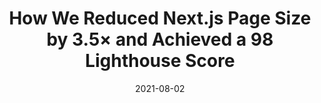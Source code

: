 ---
date: 2021-08-02
permalink: false
publisher: papyrusblogging
tags:
  - performance
  - nextjs
target_url: https://papyrus.dev/@PapyrusBlog/how-we-reduced-next.js-page-size-by-3.5x-and-achieved-a-98-lighthouse-score
title: How We Reduced Next.js Page Size by 3.5× and Achieved a 98 Lighthouse Score
---